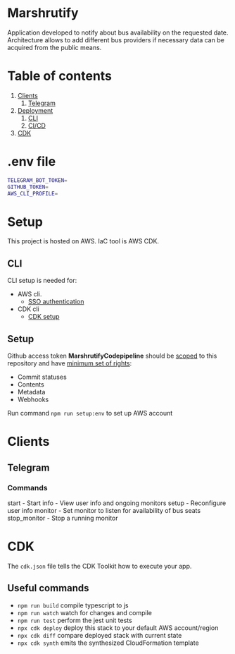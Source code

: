 # Marshrutify

Application developed to notify about bus availability on the requested date. Architecture allows to add different bus providers if necessary data can be acquired from the public means.

# Table of contents

1. [Clients](#clients)
   1. [Telegram](#telegram)
2. [Deployment](#deployment)
   1. [CLI](#cli)
   2. [CI/CD](#cicd)
3. [CDK](#cdk)

# .env file

```bash
TELEGRAM_BOT_TOKEN=
GITHUB_TOKEN=
AWS_CLI_PROFILE=
```

# Setup

This project is hosted on AWS. IaC tool is AWS CDK.

## CLI

CLI setup is needed for:

- AWS cli.
  - [SSO authentication](https://docs.aws.amazon.com/cli/latest/userguide/sso-configure-profile-token.html)
- CDK cli
  - [CDK setup](https://docs.aws.amazon.com/cdk/v2/guide/getting_started.html)

## Setup

Github access token **MarshrutifyCodepipeline** should be <ins>scoped</ins> to this repository and have <ins>minimum set of rights</ins>:

- Commit statuses
- Contents
- Metadata
- Webhooks

Run command `npm run setup:env` to set up AWS account

# Clients

## Telegram

### Commands

start - Start
info - View user info and ongoing monitors
setup - Reconfigure user info
monitor - Set monitor to listen for availability of bus seats
stop_monitor - Stop a running monitor

# CDK

The `cdk.json` file tells the CDK Toolkit how to execute your app.

## Useful commands

- `npm run build` compile typescript to js
- `npm run watch` watch for changes and compile
- `npm run test` perform the jest unit tests
- `npx cdk deploy` deploy this stack to your default AWS account/region
- `npx cdk diff` compare deployed stack with current state
- `npx cdk synth` emits the synthesized CloudFormation template
